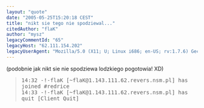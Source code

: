 ```yaml
---
layout: "quote"
date: "2005-05-25T15:20:18 CEST"
title: "nikt sie tego nie spodziewal..."
citedAuthor: "flaK"
author: "mysz"
legacyCommentId: "65"
legacyHost: "62.111.154.202"
legacyUserAgent: "Mozilla/5.0 (X11; U; Linux i686; en-US; rv:1.7.6) Gecko/20050403 Firefox/1.0.2"
---
```


(podobnie jak nikt sie nie spodziewa lodzkiego pogotowia! XD)

<blockquote><tt>14:32 -!-flaK [~flaK@1.143.111.62.revers.nsm.pl] has joined #redrice<br>
14:33 -!-flaK [~flaK@1.143.111.62.revers.nsm.pl] has quit [Client Quit]</tt></blockquote>
